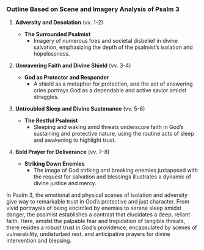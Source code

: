 ### Outline Based on Scene and Imagery Analysis of Psalm 3

1. **Adversity and Desolation** (vv. 1-2)
   - **The Surrounded Psalmist**
     - Imagery of numerous foes and societal disbelief in divine salvation, emphasizing the depth of the psalmist’s isolation and hopelessness.

2. **Unwavering Faith and Divine Shield** (vv. 3-4)
   - **God as Protector and Responder**
     - A shield as a metaphor for protection, and the act of answering cries portrays God as a dependable and active savior amidst struggles.

3. **Untroubled Sleep and Divine Sustenance** (vv. 5-6)
   - **The Restful Psalmist**
     - Sleeping and waking amid threats underscore faith in God’s sustaining and protective nature, using the routine acts of sleep and awakening to highlight trust.

4. **Bold Prayer for Deliverance** (vv. 7-8)
   - **Striking Down Enemies**
     - The image of God striking and breaking enemies juxtaposed with the request for salvation and blessings illustrates a dynamic of divine justice and mercy.

In Psalm 3, the emotional and physical scenes of isolation and adversity give way to remarkable trust in God’s protective and just character. From vivid portrayals of being encircled by enemies to serene sleep amidst danger, the psalmist establishes a contrast that elucidates a deep, reliant faith. Here, amidst the palpable fear and trepidation of tangible threats, there resides a robust trust in God’s providence, encapsulated by scenes of vulnerability, undisturbed rest, and anticipative prayers for divine intervention and blessing.
